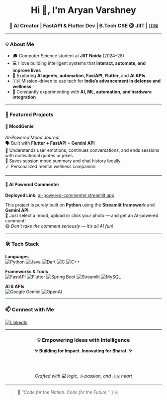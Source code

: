 <!-- Aryan Varshney GitHub Profile README -->

<h1 align="center">Hi 👋, I'm Aryan Varshney</h1>
<h3 align="center">🚀 AI Creator | FastAPI & Flutter Dev | B.Tech CSE @ JIIT | 🇮🇳</h3>

---

### 💡 About Me

- 🎓 Computer Science student at **JIIT Noida** (2024–28)
- 💻 I love building intelligent systems that **interact, automate, and improve lives**
- 🔬 Exploring **AI agents, automation, FastAPI, Flutter**, and **AI APIs**
- 🇮🇳 Mission-driven to use tech for **India’s advancement in defense and wellness**
- 🧪 Constantly experimenting with **AI, ML, automation, and hardware integration**

---

### 🧩 Featured Projects

#### 🧠 MoodGenie

*AI-Powered Mood Journal*  
🗣 Built with **Flutter + FastAPI + Gemini API**  
📜 Understands user emotions, continues conversations, and ends sessions with motivational quotes or jokes  
📂 Saves session mood summary and chat history locally  
🪄 Personalized mental wellness companion

---

#### 💬 AI Powered Commenter
**Deployed Link:** [ai-powered-commenter.streamlit.app](https://ai-powered-commenter.streamlit.app/)

This project is purely built on **Python** using the **Streamlit framework** and **Gemini API**.  
🧠 Just select a mood, upload or click your photo — and get an AI-powered comment!  
😄 *Don’t take the comment seriously — it’s all AI fun!*


---

### 🛠️ Tech Stack

**Languages**  
![Python](https://img.shields.io/badge/Python-blue?style=flat-square&logo=python&logoColor=white)
![Java](https://img.shields.io/badge/Java-orange?style=flat-square&logo=openjdk&logoColor=white)
![Dart](https://img.shields.io/badge/Dart-0175C2?style=flat-square&logo=dart&logoColor=white)
![C](https://img.shields.io/badge/C-00599C?style=flat-square&logo=c&logoColor=white)
![C++](https://img.shields.io/badge/C++-00599C?style=flat-square&logo=c%2B%2B&logoColor=white)

**Frameworks & Tools**  
![FastAPI](https://img.shields.io/badge/FastAPI-009688?style=flat-square&logo=fastapi)
![Flutter](https://img.shields.io/badge/Flutter-02569B?style=flat-square&logo=flutter)
![Spring Boot](https://img.shields.io/badge/Spring%20Boot-6DB33F?style=flat-square&logo=spring-boot&logoColor=white)
![Streamlit](https://img.shields.io/badge/Streamlit-FF4B4B?style=flat-square&logo=streamlit)
![MySQL](https://img.shields.io/badge/MySQL-4479A1?style=flat-square&logo=mysql&logoColor=white)

**AI & APIs**  
![Google Gemini](https://img.shields.io/badge/Gemini-000000?style=flat-square&logo=google)
![OpenAI](https://img.shields.io/badge/OpenAI-412991?style=flat-square&logo=openai)

---

### 📫 Connect with Me

[![LinkedIn](https://img.shields.io/badge/LinkedIn-blue?style=for-the-badge&logo=linkedin&logoColor=white)](https://www.linkedin.com/in/aryan-varshney-392446310/)  

---

<div align="center">

  <h3>💡 Empowering Ideas with Intelligence</h3>
  <strong>✨ Building for Impact. Innovating for Bharat. ✨</strong>

  <br><br>

  <em>Crafted with 💻 logic, ☕ passion, and 🇮🇳 heart</em>

</div>

---

> 🧠 *"Code for the Nation. Code for the Future."* 🇮🇳
